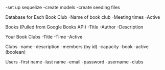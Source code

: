 -set up sequelize
-create models
-create seeding files

Database for Each Book Club
-Name of book club
-Meeting times
-Active

Books (Pulled from Google Books API)
-Title
-Author
-Description

Your Book Clubs
-Title
-Time
-Active 

Clubs
-name
-description
-members (by id)
-capacity 
-book
-active (boolean)

Users
-first name
-last name
-email
-password
-username
-clubs
